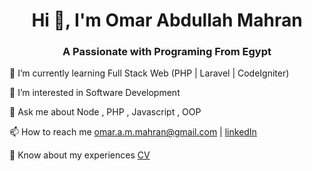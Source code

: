 <h1 align=center>Hi 👋, I'm Omar Abdullah Mahran</h1>
  
<h3 align=center>A Passionate with Programing From Egypt</h3>


🌱 I’m currently learning Full Stack Web (PHP | Laravel | CodeIgniter)

🤝 I’m interested in Software Development

💬 Ask me about Node , PHP , Javascript , OOP

📫 How to reach me omar.a.m.mahran@gmail.com | [linkedIn](https://www.linkedin.com/in/omar-a-mahran/)

📄 Know about my experiences [CV](https://www.canva.com/design/DAFQIiyzNhA/x2c2KJKekAiufcDLqdf80g/view?utm_content=DAFQIiyzNhA&utm_campaign=designshare&utm_medium=link&utm_source=publishsharelink)

